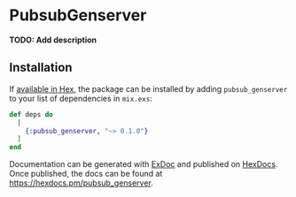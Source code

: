 # PubsubGenserver

**TODO: Add description**

## Installation

If [available in Hex](https://hex.pm/docs/publish), the package can be installed
by adding `pubsub_genserver` to your list of dependencies in `mix.exs`:

```elixir
def deps do
  [
    {:pubsub_genserver, "~> 0.1.0"}
  ]
end
```

Documentation can be generated with [ExDoc](https://github.com/elixir-lang/ex_doc)
and published on [HexDocs](https://hexdocs.pm). Once published, the docs can
be found at <https://hexdocs.pm/pubsub_genserver>.

